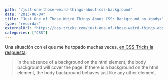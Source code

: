 ```yaml
---
path: "/just-one-those-weird-things-about-css-background"
date: "2013-06-04"
title: "Just One of Those Weird Things About CSS: Background on <body>"
type: "recordar"
externalUrl: "https://css-tricks.com/just-one-of-those-weird-things-about-css-background-on-body/"
categories: ["CSS"]
---
```


Una situación con el que me he topado muchas veces, [en CSS-Tricks la respuesta](https://css-tricks.com/just-one-of-those-weird-things-about-css-background-on-body/):

> In the absence of a background on the html element, the body background will cover the page. If there is a background on the html element, the body background behaves just like any other element.
